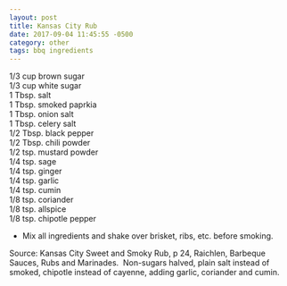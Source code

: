 ```yaml
---
layout: post
title: Kansas City Rub
date: 2017-09-04 11:45:55 -0500
category: other
tags: bbq ingredients
---
```

1/3 cup brown sugar  
1/3 cup white sugar  
1 Tbsp. salt  
1 Tbsp. smoked paprkia  
1 Tbsp. onion salt  
1 Tbsp. celery salt  
1/2 Tbsp. black pepper  
1/2 Tbsp. chili powder  
1/2 tsp. mustard powder  
1/4 tsp. sage  
1/4 tsp. ginger  
1/4 tsp. garlic  
1/4 tsp. cumin  
1/8 tsp. coriander  
1/8 tsp. allspice  
1/8 tsp. chipotle pepper  
<ul>
 	<li>Mix all ingredients and shake over brisket, ribs, etc. before smoking.</li>
</ul>
Source: Kansas City Sweet and Smoky Rub, p 24, Raichlen, Barbeque Sauces, Rubs and Marinades.  Non-sugars halved, plain salt instead of smoked, chipotle instead of cayenne, adding garlic, coriander and cumin.  
